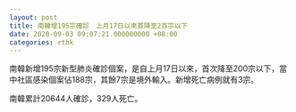 ```yaml
---
layout: post
title: 南韓增195宗確診　上月17日以來首降至2百宗以下
date: 2020-09-03 09:07:21.000000000 +08:00
categories: rthk
---
```


南韓新增195宗新型肺炎確診個案，是自上月17日以來，首次降至200宗以下，當中社區感染個案佔188宗，其餘7宗是境外輸入。新增死亡病例就有3宗。

南韓累計20644人確診，329人死亡。
